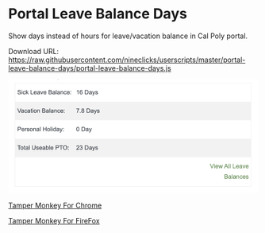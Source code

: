 # Portal Leave Balance Days

Show days instead of hours for leave/vacation balance in Cal Poly portal.

Download URL: https://raw.githubusercontent.com/nineclicks/userscripts/master/portal-leave-balance-days/portal-leave-balance-days.js

![Screenshot](screen.png)

[Tamper Monkey For Chrome](https://chrome.google.com/webstore/detail/tampermonkey/dhdgffkkebhmkfjojejmpbldmpobfkfo?hl=en)

[Tamper Monkey For FireFox](https://addons.mozilla.org/en-US/firefox/addon/tampermonkey/)
